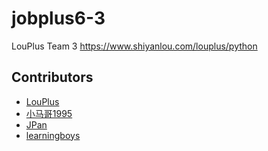# jobplus6-3

LouPlus Team 3 https://www.shiyanlou.com/louplus/python

## Contributors

* [LouPlus](https://github.com/LouPlus)
* [小马哥1995](https://github.com/FairyTyq)
* [JPan](https://github.com/hezhenpan)
* [learningboys](https://github.com/learningboys)
